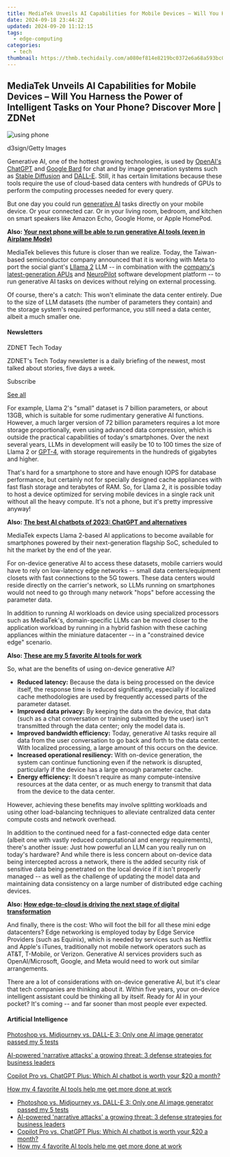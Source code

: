 ```yaml
---
title: MediaTek Unveils AI Capabilities for Mobile Devices – Will You Harness the Power of Intelligent Tasks on Your Phone? Discover More | ZDNet
date: 2024-09-18 23:44:22
updated: 2024-09-20 11:12:15
tags:
  - edge-computing
categories:
  - tech
thumbnail: https://thmb.techidaily.com/a080ef814e8219bc0372e6a68a593bc00b4cb1212abb381c555dc4e79829ce23.jpg
---
```


## MediaTek Unveils AI Capabilities for Mobile Devices – Will You Harness the Power of Intelligent Tasks on Your Phone? Discover More | ZDNet

![using phone](https://www.zdnet.com/a/img/resize/9a3f2a81298c671fac8f4a9c031b59b1e87c35d8/2023/08/22/397b3268-0085-47d4-81e0-226f7fbc0b84/gettyimages-1521580109.jpg?auto=webp&width=1280)

d3sign/Getty Images

Generative AI, one of the hottest growing technologies, is used by [OpenAI's ChatGPT](https://www.zdnet.com/article/what-is-chatgpt-and-why-does-it-matter-heres-everything-you-need-to-know/) and [Google Bard](https://www.zdnet.com/article/what-is-google-bard-heres-everything-you-need-to-know/) for chat and by image generation systems such as [Stable Diffusion](https://www.zdnet.com/article/how-to-use-stable-diffusion-ai-to-create-amazing-images/) and [DALL-E](https://www.zdnet.com/article/how-to-use-dall-e-2-to-turn-your-creative-visions-into-ai-generated-art/). Still, it has certain limitations because these tools require the use of cloud-based data centers with hundreds of GPUs to perform the computing processes needed for every query. 

But one day you could run [generative AI](https://www.zdnet.com/article/what-is-generative-ai-and-why-is-it-so-popular-heres-everything-you-need-to-know/) tasks directly on your mobile device. Or your connected car. Or in your living room, bedroom, and kitchen on smart speakers like Amazon Echo, Google Home, or Apple HomePod.

**Also: [Your next phone will be able to run generative AI tools (even in Airplane Mode)](https://www.zdnet.com/article/your-next-phone-will-be-able-to-run-generative-ai-tools-even-in-airplane-mode/)**

MediaTek believes this future is closer than we realize. Today, the Taiwan-based semiconductor company announced that it is working with Meta to port the social giant's [Lllama 2](https://www.zdnet.com/article/meta-releases-big-new-open-source-ai-large-language-model/) LLM -- in combination with the [company's latest-generation APUs](https://www.mediatek.com/technology/ai-for-smartphones-6th-gen) and [NeuroPilot](https://neuropilot.mediatek.com/) software development platform -- to run generative AI tasks on devices without relying on external processing.

Of course, there's a catch: This won't eliminate the data center entirely. Due to the size of LLM datasets (the number of parameters they contain) and the storage system's required performance, you still need a data center, albeit a much smaller one. 

#### Newsletters

ZDNET Tech Today

ZDNET's Tech Today newsletter is a daily briefing of the newest, most talked about stories, five days a week.

 Subscribe

[See all](https://www.zdnet.com/newsletters/)

For example, Llama 2's "small" dataset is 7 billion parameters, or about 13GB, which is suitable for some rudimentary generative AI functions. However, a much larger version of 72 billion parameters requires a lot more storage proportionally, even using advanced data compression, which is outside the practical capabilities of today's smartphones. Over the next several years, LLMs in development will easily be 10 to 100 times the size of Llama 2 or [GPT-4](https://www.zdnet.com/article/what-is-gpt-4-heres-everything-you-need-to-know/), with storage requirements in the hundreds of gigabytes and higher. 

That's hard for a smartphone to store and have enough IOPS for database performance, but certainly not for specially designed cache appliances with fast flash storage and terabytes of RAM. So, for Llama 2, it is possible today to host a device optimized for serving mobile devices in a single rack unit without all the heavy compute. It's not a phone, but it's pretty impressive anyway!

**Also: [The best AI chatbots of 2023: ChatGPT and alternatives](https://www.zdnet.com/article/best-ai-chatbot/)**

MediaTek expects Llama 2-based AI applications to become available for smartphones powered by their next-generation flagship SoC, scheduled to hit the market by the end of the year.

For on-device generative AI to access these datasets, mobile carriers would have to rely on low-latency edge networks -- small data centers/equipment closets with fast connections to the 5G towers. These data centers would reside directly on the carrier's network, so LLMs running on smartphones would not need to go through many network "hops" before accessing the parameter data.

In addition to running AI workloads on device using specialized processors such as MediaTek's, domain-specific LLMs can be moved closer to the application workload by running in a hybrid fashion with these caching appliances within the miniature datacenter -- in a "constrained device edge" scenario.

**Also: [These are my 5 favorite AI tools for work](https://www.zdnet.com/article/these-are-my-5-favorite-ai-tools-for-work/)**

So, what are the benefits of using on-device generative AI? 

* **Reduced latency:** Because the data is being processed on the device itself, the response time is reduced significantly, especially if localized cache methodologies are used by frequently accessed parts of the parameter dataset.
* **Improved data privacy:** By keeping the data on the device, that data (such as a chat conversation or training submitted by the user) isn't transmitted through the data center; only the model data is.
* **Improved bandwidth efficiency:** Today, generative AI tasks require all data from the user conversation to go back and forth to the data center. With localized processing, a large amount of this occurs on the device.
* **Increased operational resiliency:** With on-device generation, the system can continue functioning even if the network is disrupted, particularly if the device has a large enough parameter cache.
* **Energy efficiency:** It doesn't require as many compute-intensive resources at the data center, or as much energy to transmit that data from the device to the data center.

However, achieving these benefits may involve splitting workloads and using other load-balancing techniques to alleviate centralized data center compute costs and network overhead.

In addition to the continued need for a fast-connected edge data center (albeit one with vastly reduced computational and energy requirements), there's another issue: Just how powerful an LLM can you really run on today's hardware? And while there is less concern about on-device data being intercepted across a network, there is the added security risk of sensitive data being penetrated on the local device if it isn't properly managed -- as well as the challenge of updating the model data and maintaining data consistency on a large number of distributed edge caching devices. 

**Also: [How edge-to-cloud is driving the next stage of digital transformation](https://www.zdnet.com/article/how-edge-to-cloud-is-driving-the-next-stage-of-digital-transformation/)**

And finally, there is the cost: Who will foot the bill for all these mini edge datacenters? Edge networking is employed today by Edge Service Providers (such as Equinix), which is needed by services such as Netflix and Apple's iTunes, traditionally not mobile network operators such as AT&T, T-Mobile, or Verizon. Generative AI services providers such as OpenAI/Microsoft, Google, and Meta would need to work out similar arrangements. 

There are a lot of considerations with on-device generative AI, but it's clear that tech companies are thinking about it. Within five years, your on-device intelligent assistant could be thinking all by itself. Ready for AI in your pocket? It's coming -- and far sooner than most people ever expected. 

#### Artificial Intelligence

[Photoshop vs. Midjourney vs. DALL-E 3: Only one AI image generator passed my 5 tests](https://www.zdnet.com/article/is-photoshops-new-text-to-image-as-good-as-midjourney-and-dall-e-we-test-it-and-see/ "Photoshop vs. Midjourney vs. DALL-E 3: Only one AI image generator passed my 5 tests")

[AI-powered 'narrative attacks' a growing threat: 3 defense strategies for business leaders](https://www.zdnet.com/article/ai-powered-narrative-attacks-a-growing-threat-3-defense-strategies-for-business-leaders/ "AI-powered 'narrative attacks' a growing threat: 3 defense strategies for business leaders")

[Copilot Pro vs. ChatGPT Plus: Which AI chatbot is worth your $20 a month?](https://www.zdnet.com/article/copilot-pro-vs-chatgpt-plus-which-is-ai-chatbot-is-worth-your-20-a-month/ "Copilot Pro vs. ChatGPT Plus: Which AI chatbot is worth your $20 a month?")

[How my 4 favorite AI tools help me get more done at work](https://www.zdnet.com/article/how-my-4-favorite-ai-tools-help-me-get-more-done-at-work/ "How my 4 favorite AI tools help me get more done at work")

* [Photoshop vs. Midjourney vs. DALL-E 3: Only one AI image generator passed my 5 tests](https://www.zdnet.com/article/is-photoshops-new-text-to-image-as-good-as-midjourney-and-dall-e-we-test-it-and-see/ "Photoshop vs. Midjourney vs. DALL-E 3: Only one AI image generator passed my 5 tests")
* [AI-powered 'narrative attacks' a growing threat: 3 defense strategies for business leaders](https://www.zdnet.com/article/ai-powered-narrative-attacks-a-growing-threat-3-defense-strategies-for-business-leaders/ "AI-powered 'narrative attacks' a growing threat: 3 defense strategies for business leaders")
* [Copilot Pro vs. ChatGPT Plus: Which AI chatbot is worth your $20 a month?](https://www.zdnet.com/article/copilot-pro-vs-chatgpt-plus-which-is-ai-chatbot-is-worth-your-20-a-month/ "Copilot Pro vs. ChatGPT Plus: Which AI chatbot is worth your $20 a month?")
* [How my 4 favorite AI tools help me get more done at work](https://www.zdnet.com/article/how-my-4-favorite-ai-tools-help-me-get-more-done-at-work/ "How my 4 favorite AI tools help me get more done at work")

<ins class="adsbygoogle"
     style="display:block"
     data-ad-format="autorelaxed"
     data-ad-client="ca-pub-7571918770474297"
     data-ad-slot="1223367746"></ins>



<ins class="adsbygoogle"
     style="display:block"
     data-ad-client="ca-pub-7571918770474297"
     data-ad-slot="8358498916"
     data-ad-format="auto"
     data-full-width-responsive="true"></ins>
